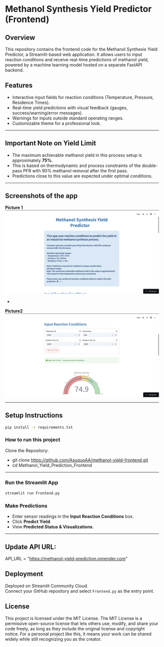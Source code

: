 # Methanol Synthesis Yield Predictor (Frontend)

## Overview
This repository contains the frontend code for the Methanol Synthesis Yield Predictor, a Streamlit-based web application. It allows users to input reaction conditions and receive real-time predictions of methanol yield, powered by a machine learning model hosted on a separate FastAPI backend.

## Features
- Interactive input fields for reaction conditions (Temperature, Pressure, Residence Times).
- Real-time yield predictions with visual feedback (gauges, success/warning/error messages).
- Warnings for inputs outside standard operating ranges.
- Customizable theme for a professional look.

--- 

## Important Note on Yield Limit

- The maximum achievable methanol yield in this process setup is approximately **75%**.
- This is based on thermodynamic and process constraints of the double-pass PFR with 90% methanol removal after the first pass.
- Predictions close to this value are expected under optimal conditions.

---

## Screenshots of the app
**Picture 1**
![Output1](https://github.com/AsuquoAA/Methanol-Yield-Prediction_Frontend/blob/main/Screenshot%202025-05-26%20at%2020.50.46.png)

-

**Picture2**
![Output2](https://github.com/AsuquoAA/Methanol-Yield-Prediction_Frontend/blob/main/Screenshot%202025-05-26%20at%2020.51.18.png)

---
  
## **Setup Instructions**

```sh
pip install -r requirements.txt

```
### How to run this project
Clone the Repository:
- git clone https://github.com/AsuquoAA/methanol-yield-frontend.git
- cd Methanol_Yield_Prediction_Frontend

---

### **Run the Streamlit App**
```sh
streamlit run Frontend.py
```

### **Make Predictions**
- Enter sensor readings in the **Input Reaction Conditions** box.
- Click **Predict Yield**.
- View **Predicted Status & Visualizations**.

---


## Update API URL:  
API_URL = "https://methanol-yield-prediction.onrender.com"


## Deployment
Deployed on Streamlit Community Cloud.  
Connect your GitHub repository and select `Frontend.py` as the entry point.

## License
This project is licensed under the MIT License. The MIT License is a permissive open-source license that lets others use, modify, and share your code freely, as long as they include the original license and copyright notice. For a personal project like this, it means your work can be shared widely while still recognizing you as the creator.
